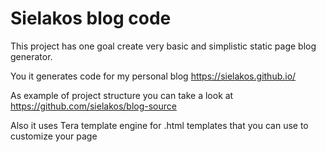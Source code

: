 # Sielakos blog code

This project has one goal create very basic and simplistic static page blog generator.

You it generates code for my personal blog https://sielakos.github.io/

As example of project structure you can take a look at
https://github.com/sielakos/blog-source

Also it uses Tera template engine for .html templates that you can use to customize your page